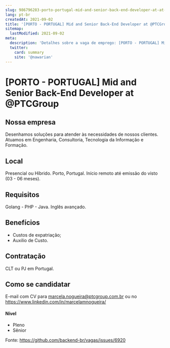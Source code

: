 ```yaml
---
slug: 986796283-porto-portugal-mid-and-senior-back-end-developer-at-at-ptcgroup
lang: pt-br
createdAt: 2021-09-02
title: '[PORTO - PORTUGAL] Mid and Senior Back-End Developer at @PTCGroup - Vaga de Emprego'
sitemap:
  lastModified: 2021-09-02
meta:
  description: 'Detalhes sobre a vaga de emprego: [PORTO - PORTUGAL] Mid and Senior Back-End Developer at @PTCGroup'
  twitter:
    card: summary
    site: '@nawarian'
---
```


# [PORTO - PORTUGAL] Mid and Senior Back-End Developer at @PTCGroup

## Nossa empresa

Desenhamos soluções para atender às necessidades de nossos clientes. Atuamos em Engenharia, Consultoria, Tecnologia da Informação e Formação.

## Local

Presencial ou Híbrido. Porto, Portugal. Início remoto até emissão do visto (03 - 06 meses).

## Requisitos

Golang - PHP - Java. Inglês avançado.

## Benefícios

- Custos de expatriação;
- Auxilio de Custo.

## Contratação

CLT ou PJ em Portugal.

## Como se candidatar

E-mail com CV para marcela.nogueira@ptcgroup.com.br ou no https://www.linkedin.com/in/marcelamnogueira/ 

#### Nível
- Pleno
- Sênior




Fonte: https://github.com/backend-br/vagas/issues/6920